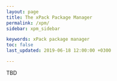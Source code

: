 ```yaml
---
layout: page
title: The xPack Package Manager
permalink: /xpm/
sidebar: xpm_sidebar

keywords: xPack package manager
toc: false
last_updated: 2019-06-18 12:00:00 +0300

---
```


TBD
